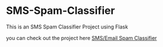 # SMS-Spam-Classifier
This is an SMS Spam Classifier Project using Flask

you can check out the project here <a href="https://spamclass.umangchourey.repl.co/" target="_blank">SMS/Email Spam Classifier</a>
